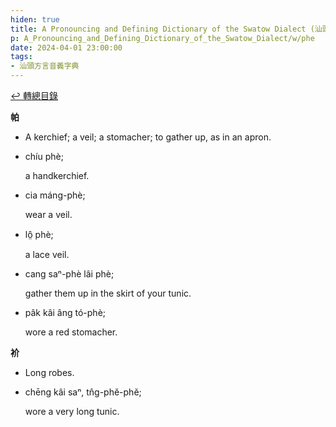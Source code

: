 ```yaml
---
hiden: true
title: A Pronouncing and Defining Dictionary of the Swatow Dialect (汕頭方言音義字典) / phe
p: A_Pronouncing_and_Defining_Dictionary_of_the_Swatow_Dialect/w/phe
date: 2024-04-01 23:00:00
tags: 
- 汕頭方言音義字典
---
```


[↩️ 轉總目錄](/A_Pronouncing_and_Defining_Dictionary_of_the_Swatow_Dialect)


**帕**
- A kerchief; a veil; a stomacher; to gather up, as in an apron.

- chíu phè;

  a handkerchief.

- cia máng-phè;

  wear a veil.

- lô̤ phè;

  a lace veil.

- cang saⁿ-phè lâi phè;

  gather them up in the skirt of your tunic.

- pâk kâi âng tó-phè;

  wore a red stomacher.

**衸**
- Long robes.

- chēng kâi saⁿ, tn̂g-phĕ-phĕ;

  wore a very long tunic.